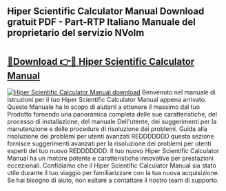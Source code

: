 ## Hiper Scientific Calculator Manual Download gratuit PDF - Part-RTP Italiano Manuale del proprietario del servizio NVolm

# <h2><a href="http://dfdi9gi.blite.top/?on=Hiper+Scientific+Calculator+Manual">🔗Download 👉🔴 Hiper Scientific Calculator Manual</a></h2>

[![Hiper Scientific Calculator Manual download](https://i.imgur.com/lujVjoI.png)](http://dfdi9gi.blite.top/?on=Hiper+Scientific+Calculator+Manual)
Benvenuto nel manuale di Istruzioni per il tuo Hiper Scientific Calculator Manual appena arrivato. Questo Manuale ha lo scopo di aiutarti a ottenere il massimo dal tuo Prodotto fornendo una panoramica completa delle sue caratteristiche, del processo di installazione, del manuale Dell'utente, dei suggerimenti per la manutenzione e delle procedure di risoluzione dei problemi. Guida alla risoluzione dei problemi per utenti avanzati REDDDDDDD questa sezione fornisce suggerimenti avanzati per la risoluzione dei problemi per utenti esperti del tuo nuovo REDDDDDDD. Il tuo nuovo Hiper Scientific Calculator Manual ha un motore potente e caratteristiche innovative per prestazioni eccezionali. Confidiamo che il Hiper Scientific Calculator Manual sia stato utile durante il tuo viaggio per familiarizzare con la tua nuova acquisizione. Se hai bisogno di aiuto, non esitare a contattare il nostro team di supporto.
